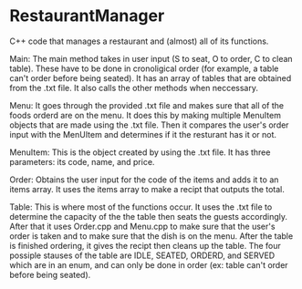 # RestaurantManager
C++ code that manages a restaurant and (almost) all of its functions. 

Main:
The main method takes in user input (S to seat, O to order, C to clean table). These have to be done in cronoligical order (for example, a table can't order before being seated). It has an array of tables that are obtained from the .txt file. It also calls the other methods when neccessary.

Menu:
It goes through the provided .txt file and makes sure that all of the foods orderd are on the menu. It does this by making multiple MenuItem objects that are made using the .txt file. Then it compares the user's order input with the MenUItem and determines if it the resturant has it or not. 

MenuItem: 
This is the object created by using the .txt file. It has three parameters: its code, name, and price. 

Order:
Obtains the user input for the code of the items and adds it to an items array. It uses the items array to make a recipt that outputs the total. 

Table:
This is where most of the functions occur. It uses the .txt file to determine the capacity of the the table then seats the guests accordingly. After that it uses Order.cpp and Menu.cpp to make sure that the user's order is taken and to make sure that the dish is on the menu. After the table is finished ordering, it gives the recipt then cleans up the table. The four possiple stauses of the table are IDLE, SEATED, ORDERD, and SERVED which are in an enum, and can only be done in order (ex: table can't order before being seated). 

